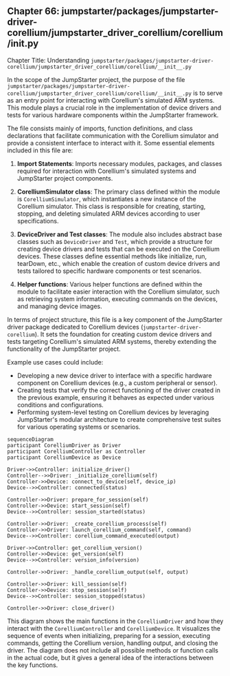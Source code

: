 ## Chapter 66: jumpstarter/packages/jumpstarter-driver-corellium/jumpstarter_driver_corellium/corellium/__init__.py

 Chapter Title: Understanding `jumpstarter/packages/jumpstarter-driver-corellium/jumpstarter_driver_corellium/corellium/__init__.py`

In the scope of the JumpStarter project, the purpose of the file `jumpstarter/packages/jumpstarter-driver-corellium/jumpstarter_driver_corellium/corellium/__init__.py` is to serve as an entry point for interacting with Corellium's simulated ARM systems. This module plays a crucial role in the implementation of device drivers and tests for various hardware components within the JumpStarter framework.

The file consists mainly of imports, function definitions, and class declarations that facilitate communication with the Corellium simulator and provide a consistent interface to interact with it. Some essential elements included in this file are:

1. **Import Statements**: Imports necessary modules, packages, and classes required for interaction with Corellium's simulated systems and JumpStarter project components.

2. **CorelliumSimulator class**: The primary class defined within the module is `CorelliumSimulator`, which instantiates a new instance of the Corellium simulator. This class is responsible for creating, starting, stopping, and deleting simulated ARM devices according to user specifications.

3. **DeviceDriver and Test classes**: The module also includes abstract base classes such as `DeviceDriver` and `Test`, which provide a structure for creating device drivers and tests that can be executed on the Corellium devices. These classes define essential methods like initialize, run, tearDown, etc., which enable the creation of custom device drivers and tests tailored to specific hardware components or test scenarios.

4. **Helper functions**: Various helper functions are defined within the module to facilitate easier interaction with the Corellium simulator, such as retrieving system information, executing commands on the devices, and managing device images.

In terms of project structure, this file is a key component of the JumpStarter driver package dedicated to Corellium devices (`jumpstarter-driver-corellium`). It sets the foundation for creating custom device drivers and tests targeting Corellium's simulated ARM systems, thereby extending the functionality of the JumpStarter project.

Example use cases could include:

- Developing a new device driver to interface with a specific hardware component on Corellium devices (e.g., a custom peripheral or sensor).
- Creating tests that verify the correct functioning of the driver created in the previous example, ensuring it behaves as expected under various conditions and configurations.
- Performing system-level testing on Corellium devices by leveraging JumpStarter's modular architecture to create comprehensive test suites for various operating systems or scenarios.

 ```mermaid
sequenceDiagram
participant CorelliumDriver as Driver
participant CorelliumController as Controller
participant CorelliumDevice as Device

Driver->>Controller: initialize_driver()
Controller-->>Driver: _initialize_corellium(self)
Controller->>Device: connect_to_device(self, device_ip)
Device-->>Controller: connected(status)

Controller->>Driver: prepare_for_session(self)
Controller->>Device: start_session(self)
Device-->>Controller: session_started(status)

Controller->>Driver: _create_corellium_process(self)
Controller->>Driver: launch_corellium_command(self, command)
Device-->>Controller: corellium_command_executed(output)

Driver->>Controller: get_corellium_version()
Controller->>Device: get_version(self)
Device-->>Controller: version_info(version)

Controller->>Driver: _handle_corellium_output(self, output)

Controller->>Driver: kill_session(self)
Controller->>Device: stop_session(self)
Device-->>Controller: session_stopped(status)

Controller->>Driver: close_driver()
```

This diagram shows the main functions in the `CorelliumDriver` and how they interact with the `CorelliumController` and `CorelliumDevice`. It visualizes the sequence of events when initializing, preparing for a session, executing commands, getting the Corellium version, handling output, and closing the driver. The diagram does not include all possible methods or function calls in the actual code, but it gives a general idea of the interactions between the key functions.
